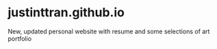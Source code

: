 # justinttran.github.io

New, updated personal website with resume and some selections of art portfolio

